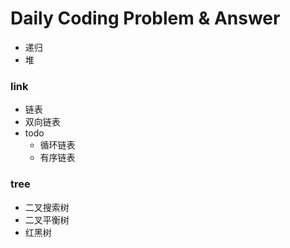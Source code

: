 # Daily Coding Problem & Answer
- 递归
- 堆
### link
- 链表
- 双向链表
- todo
    - 循环链表
    - 有序链表

### tree
- 二叉搜索树
- 二叉平衡树
- 红黑树



